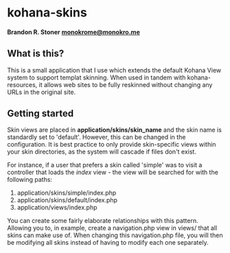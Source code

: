 # kohana-skins
#### Brandon R. Stoner <monokrome@monokro.me>

## What is this?

This is a small application that I use which extends the default Kohana View system to support templat skinning. When used in tandem with kohana-resources, it allows web sites to be fully reskinned without changing any URLs in the original site.

## Getting started

Skin views are placed in **application/skins/skin_name** and the skin name is standardly set to 'default'. However, this can be changed in the configuration. It is best practice to only provide skin-specific views within your skin directories, as the system will cascade if files don't exist.

For instance, if a user that prefers a skin called 'simple' was to visit a controller that loads the *index* view - the view will be searched for with the following paths:

1. application/skins/simple/index.php
2. application/skins/default/index.php
3. application/views/index.php

You can create some fairly elaborate relationships with this pattern. Allowing you to, in example, create a navigation.php view in views/ that all skins can make use of. When changing this navigation.php file, you will then be modifying all skins instead of having to modify each one separately.

